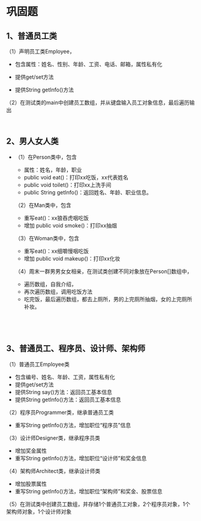 # 巩固题

## 1、普通员工类

（1）声明员工类Employee，

- 包含属性：姓名、性别、年龄、工资、电话、邮箱，属性私有化

- 提供get/set方法

- 提供String getInfo()方法


（2）在测试类的main中创建员工数组，并从键盘输入员工对象信息，最后遍历输出

```java

```

```java

```

## 2、男人女人类

- （1）在Person类中，包含

  - 属性：姓名，年龄，职业
  - public void eat()：打印xx吃饭，xx代表姓名
  - public void toilet()：打印xx上洗手间
  - public String getInfo()：返回姓名、年龄、职业信息。

  （2）在Man类中，包含

  - 重写eat()：xx狼吞虎咽吃饭
  - 增加  public void smoke()：打印xx抽烟

  （3）在Woman类中，包含

  - 重写eat()：xx细嚼慢咽吃饭
  - 增加 public void makeup()：打印xx化妆

  （4）周末一群男男女女相亲，在测试类创建不同对象放在Person[]数组中，

  - 遍历数组，自我介绍，
  - 再次遍历数组，调用吃饭方法
  - 吃完饭，最后遍历数组，都去上厕所，男的上完厕所抽烟，女的上完厕所补妆。

```java

```

```java

```

```java

```

```java

```



## 3、普通员工、程序员、设计师、架构师

（1）普通员工Employee类

- 包含编号、姓名、年龄、工资，属性私有化
- 提供get/set方法
- 提供String say()方法：返回员工基本信息
- 提供String getInfo()方法：返回员工基本信息

（2）程序员Programmer类，继承普通员工类

- 重写String getInfo()方法，增加职位“程序员”信息

（3）设计师Designer类，继承程序员类

- 增加奖金属性
- 重写String getInfo()方法，增加职位“设计师”和奖金信息

（4）架构师Architect类，继承设计师类

- 增加股票属性
- 重写String getInfo()方法，增加职位“架构师”和奖金、股票信息

（5）在测试类中创建员工数组，并存储1个普通员工对象，2个程序员对象，1个架构师对象，1个设计师对象

```java

```

```java

```

```java

```

```java

```

```java

```



